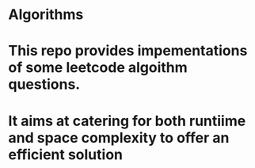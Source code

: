 # Algorithms
# This repo provides impementations of some leetcode algoithm questions.
# It aims at catering for both runtiime and space complexity to offer an efficient solution
